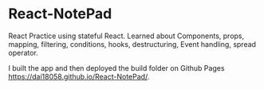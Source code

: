# React-NotePad
React Practice using stateful React. Learned about Components, props, mapping, filtering, conditions, hooks, destructuring, Event handling, spread operator.

I built the app and then deployed the build folder on Github Pages https://dai18058.github.io/React-NotePad/.
